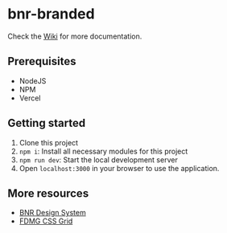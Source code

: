 # bnr-branded

Check the [Wiki](https://github.com/FDMediagroep/bnr-branded/wiki) for more documentation.

## Prerequisites

-   NodeJS
-   NPM
-   Vercel

## Getting started

1. Clone this project
1. `npm i`: Install all necessary modules for this project
1. `npm run dev`: Start the local development server
1. Open `localhost:3000` in your browser to use the application.

## More resources

* [BNR Design System](https://github.com/FDMediagroep/bnr-design-system)
* [FDMG CSS Grid](https://github.com/FDMediagroep/fdmg-css-grid)

